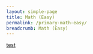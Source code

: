 ```yaml
---
layout: simple-page
title: Math (Easy)
permalink: /primary-math-easy/
breadcrumb: Math (Easy)
---
```

[test](/placeholder-primary-math-easy/)
